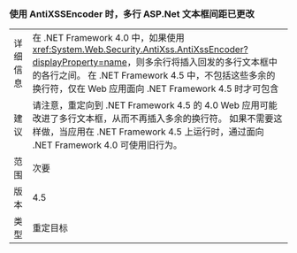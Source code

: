 ### <a name="multi-line-aspnet-textbox-spacing-changed-when-using-antixssencoder"></a>使用 AntiXSSEncoder 时，多行 ASP.Net 文本框间距已更改

|   |   |
|---|---|
|详细信息|在 .NET Framework 4.0 中，如果使用 <xref:System.Web.Security.AntiXss.AntiXssEncoder?displayProperty=name>，则多余行将插入回发的多行文本框中的各行之间。 在 .NET Framework 4.5 中，不包括这些多余的换行符，仅在 Web 应用面向 .NET Framework 4.5 时才可包含|
|建议|请注意，重定向到 .NET Framework 4.5 的 4.0 Web 应用可能改进了多行文本框，从而不再插入多余的换行符。 如果不需要这样做，当应用在 .NET Framework 4.5 上运行时，通过面向 .NET Framework 4.0 可使用旧行为。|
|范围|次要|
|版本|4.5|
|类型|重定目标|

